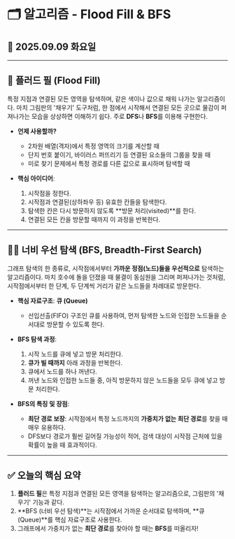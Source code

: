 # 🗂 알고리즘 - Flood Fill & BFS

## 📅 2025.09.09 화요일

---

## 🌊 플러드 필 (Flood Fill)

특정 지점과 연결된 모든 영역을 탐색하며, 같은 색이나 값으로 채워 나가는 알고리즘이다. 마치 그림판의 '채우기' 도구처럼, 한 점에서 시작해서 연결된 모든 곳으로 물감이 퍼져나가는 모습을 상상하면 이해하기 쉽다. 주로 **DFS**나 **BFS**를 이용해 구현한다.

-   **언제 사용할까?**
    -   2차원 배열(격자)에서 특정 영역의 크기를 계산할 때
    -   단지 번호 붙이기, 바이러스 퍼뜨리기 등 연결된 요소들의 그룹을 찾을 때
    -   미로 찾기 문제에서 특정 경로를 다른 값으로 표시하며 탐색할 때

-   **핵심 아이디어**:
    1.  시작점을 정한다.
    2.  시작점과 연결된(상하좌우 등) 유효한 칸들을 탐색한다.
    3.  탐색한 칸은 다시 방문하지 않도록 **방문 처리(visited)**를 한다.
    4.  연결된 모든 칸을 방문할 때까지 이 과정을 반복한다.

---

## 🚶‍♂️ 너비 우선 탐색 (BFS, Breadth-First Search)

그래프 탐색의 한 종류로, 시작점에서부터 **가까운 정점(노드)들을 우선적으로** 탐색하는 알고리즘이다. 마치 호수에 돌을 던졌을 때 물결이 동심원을 그리며 퍼져나가는 것처럼, 시작점에서부터 한 단계, 두 단계씩 거리가 같은 노드들을 차례대로 방문한다.

-   **핵심 자료구조**: **큐 (Queue)**
    -   선입선출(FIFO) 구조인 큐를 사용하여, 먼저 탐색한 노드와 인접한 노드들을 순서대로 방문할 수 있도록 한다.

-   **BFS 탐색 과정**:
    1.  시작 노드를 큐에 넣고 방문 처리한다.
    2.  **큐가 빌 때까지** 아래 과정을 반복한다.
    3.  큐에서 노드를 하나 꺼낸다.
    4.  꺼낸 노드와 인접한 노드들 중, 아직 방문하지 않은 노드들을 모두 큐에 넣고 방문 처리한다.

-   **BFS의 특징 및 장점**:
    -   **최단 경로 보장**: 시작점에서 특정 노드까지의 **가중치가 없는 최단 경로**를 찾을 때 매우 유용하다.
    -   DFS보다 경로가 훨씬 길어질 가능성이 적어, 검색 대상이 시작점 근처에 있을 확률이 높을 때 효과적이다.

---

## ✅ 오늘의 핵심 요약

1.  **플러드 필**은 특정 지점과 연결된 모든 영역을 탐색하는 알고리즘으로, 그림판의 '채우기' 기능과 같다.
2.  **BFS (너비 우선 탐색)**는 시작점에서 가까운 순서대로 탐색하며, **큐(Queue)**를 핵심 자료구조로 사용한다.
3.  그래프에서 가중치가 없는 **최단 경로**를 찾아야 할 때는 **BFS**를 떠올리자!
